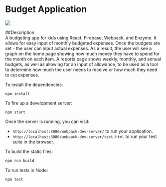 # Budget Application

![]('../public/budget-app-budgets.png')

##Description  
A budgeting app for kids using React, Firebase, Webpack, and Enzyme. It allows for easy input of monthly budgeted expenses.  Once the budgets are set - the user can input actual expenses.  As a result, the user will see a graph on the home page showing how much money they have to spend for the month on each item.  A reports page shows weekly, monthly, and annual budgets, as well as allowing for an input of allowance, to be used as a tool to determine how much the user needs to receive or how much they need to cut expenses.


To install the dependencies:
```
npm install
```
To fire up a development server:
```
npm start
```
Once the server is running, you can visit:

* `http://localhost:8080/webpack-dev-server/` to run your application.
* `http://localhost:8080/webpack-dev-server/test.html` to run your test suite in the browser.

To build the static files:
```js
npm run build
```
To run tests in Node:
```js
npm test
```

